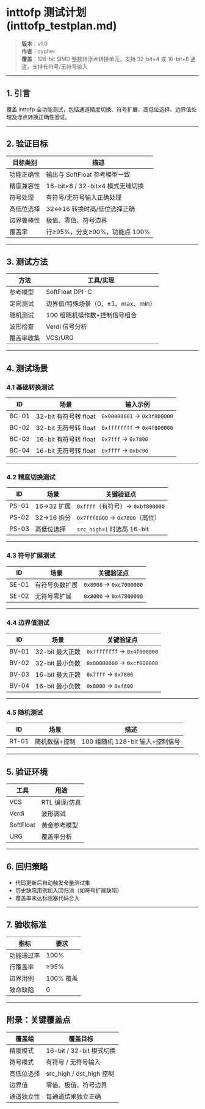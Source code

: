 # inttofp 测试计划 (inttofp_testplan.md)

> **版本**：v1.0  
> **作者**：cypher  
> **覆盖**：128-bit SIMD 整数转浮点转换单元，支持 32-bit×4 或 16-bit×8 通道，支持有符号/无符号输入  

---

## 1. 引言  
覆盖 inttofp 全功能测试，包括通道精度切换、符号扩展、高低位选择、边界值处理及浮点转换正确性验证。

---

## 2. 验证目标

| 目标类别 | 描述 |
|----------|------|
| 功能正确性 | 输出与 SoftFloat 参考模型一致 |
| 精度兼容性 | 16-bit×8 / 32-bit×4 模式无缝切换 |
| 符号处理 | 有符号/无符号输入正确处理 |
| 高低位选择 | 32↔16 转换时高/低位选择正确 |
| 边界鲁棒性 | 极值、零值、符号边界 |
| 覆盖率 | 行≥95%，分支≥90%，功能点 100% |

---

## 3. 测试方法

| 方法 | 工具/实现 |
|------|-----------|
| 参考模型 | SoftFloat DPI-C |
| 定向测试 | 边界值/特殊场景（0、±1、max、min） |
| 随机测试 | 100 组随机操作数+控制信号组合 |
| 波形检查 | Verdi 信号分析 |
| 覆盖率收集 | VCS/URG |

---

## 4. 测试场景

### 4.1 基础转换测试

| ID | 场景 | 输入示例 |
|----|------|----------|
| BC-01 | 32-bit 有符号转 float | `0x00000001` → `0x3f800000` |
| BC-02 | 32-bit 无符号转 float | `0xffffffff` → `0x4f800000` |
| BC-03 | 16-bit 有符号转 float | `0x7fff` → `0x7800` |
| BC-04 | 16-bit 无符号转 float | `0xffff` → `0xbc00` |

---

### 4.2 精度切换测试

| ID | 场景 | 关键验证点 |
|----|------|-------------|
| PS-01 | 16→32 扩展 | `0xffff`（有符号）→ `0xbf800000` |
| PS-02 | 32→16 拆分 | `0x7fff0000` → `0x7800`（高位） |
| PS-03 | 高低位选择 | `src_high=1` 时选高 16-bit |

---

### 4.3 符号扩展测试

| ID | 场景 | 关键验证点 |
|----|------|-------------|
| SE-01 | 有符号负数扩展 | `0x8000` → `0xc7000000` |
| SE-02 | 无符号零扩展 | `0x8000` → `0x47800000` |

---

### 4.4 边界值测试

| ID | 场景 | 关键验证点 |
|----|------|-------------|
| BV-01 | 32-bit 最大正数 | `0x7fffffff` → `0x4f000000` |
| BV-02 | 32-bit 最小负数 | `0x80000000` → `0xcf000000` |
| BV-03 | 16-bit 最大正数 | `0x7fff` → `0x7800` |
| BV-04 | 16-bit 最小负数 | `0x8000` → `0xf800` |

---

### 4.5 随机测试

| ID | 场景 | 描述 |
|----|------|------|
| RT-01 | 随机数据+控制 | 100 组随机 128-bit 输入+控制信号 |

---

## 5. 验证环境

| 工具 | 用途 |
|------|------|
| VCS | RTL 编译/仿真 |
| Verdi | 波形调试 |
| SoftFloat | 黄金参考模型 |
| URG | 覆盖率分析 |

---

## 6. 回归策略

- 代码更新后自动触发全量测试集  
- 历史缺陷用例加入回归池（如符号扩展缺陷）  
- 覆盖率未达标阻塞代码合入

---

## 7. 验收标准

| 指标 | 要求 |
|------|------|
| 功能通过率 | 100% |
| 行覆盖率 | ≥95% |
| 边界用例 | 100% 覆盖 |
| 致命缺陷 | 0 |

---

## 附录：关键覆盖点

| 覆盖组 | 覆盖目标 |
|--------|----------|
| 精度模式 | 16-bit / 32-bit 模式切换 |
| 符号模式 | 有符号 / 无符号输入 |
| 高低位选择 | src_high / dst_high 控制 |
| 边界值 | 零值、极值、符号边界 |
| 通道独立性 | 每通道结果独立正确 |